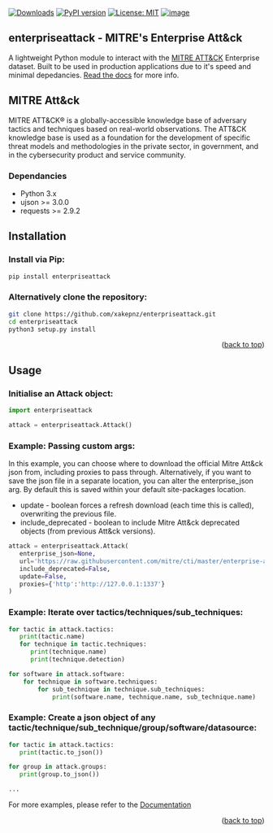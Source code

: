 [![Downloads](https://pepy.tech/badge/enterpriseattack)](https://pepy.tech/project/enterpriseattack)
[![PyPI version](https://badge.fury.io/py/enterpriseattack.svg)](https://badge.fury.io/py/enterpriseattack)
[![License: MIT](https://img.shields.io/badge/License-MIT-yellow.svg)](https://opensource.org/licenses/MIT)
[![image](https://img.shields.io/pypi/pyversions/enterpriseattack.svg)](https://pypi.org/project/enterpriseattack/)


## enterpriseattack - MITRE's Enterprise Att&ck

A lightweight Python module to interact with the [MITRE ATT&CK](https://attack.mitre.org/) Enterprise dataset. Built to be used in production applications due to it's speed and minimal depedancies. [Read the docs](https://github.com/xakepnz/enterpriseattack/tree/main/docs) for more info.

## MITRE Att&ck

MITRE ATT&CK® is a globally-accessible knowledge base of adversary tactics and techniques based on real-world observations. The ATT&CK knowledge base is used as a foundation for the development of specific threat models and methodologies in the private sector, in government, and in the cybersecurity product and service community.

### Dependancies

* Python 3.x
* ujson >= 3.0.0
* requests >= 2.9.2

## Installation

### Install via Pip:
   ```sh
   pip install enterpriseattack
   ```

### Alternatively clone the repository:
   ```sh
   git clone https://github.com/xakepnz/enterpriseattack.git
   cd enterpriseattack
   python3 setup.py install
   ```

<p align="right">(<a href="#top">back to top</a>)</p>

## Usage

### Initialise an Attack object:
```py
import enterpriseattack

attack = enterpriseattack.Attack()
```

### Example: Passing custom args:
In this example, you can choose where to download the official Mitre Att&ck json from, including proxies to pass through. Alternatively, if you want to save the json file in a separate location, you can alter the enterprise_json arg. By default this is saved within your default site-packages location.

* update - boolean forces a refresh download (each time this is called), overwriting the previous file.
* include_deprecated - boolean to include Mitre Att&ck deprecated objects (from previous Att&ck versions).

```py
attack = enterpriseattack.Attack(
   enterprise_json=None,
   url='https://raw.githubusercontent.com/mitre/cti/master/enterprise-attack/enterprise-attack.json',
   include_deprecated=False,
   update=False,
   proxies={'http':'http://127.0.0.1:1337'}
)
```

### Example: Iterate over tactics/techniques/sub_techniques:
```py
for tactic in attack.tactics:
   print(tactic.name)
   for technique in tactic.techniques:
      print(technique.name)
      print(technique.detection)

for software in attack.software:
    for technique in software.techniques:
        for sub_technique in technique.sub_techniques:
            print(software.name, technique.name, sub_technique.name)
```

### Example: Create a json object of any tactic/technique/sub_technique/group/software/datasource:
```py
for tactic in attack.tactics:
   print(tactic.to_json())

for group in attack.groups:
   print(group.to_json())

...
```

For more examples, please refer to the [Documentation](https://github.com/xakepnz/enterpriseattack/tree/main/docs)

<p align="right">(<a href="#top">back to top</a>)</p>

